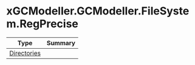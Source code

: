 ﻿
# xGCModeller.GCModeller.FileSystem.RegPrecise

|Type|Summary|
|----|-------|
|[Directories](./Directories.md)||

